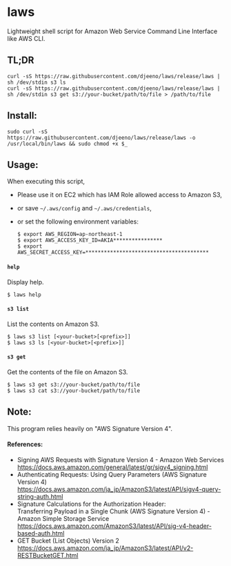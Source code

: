 
laws
====

Lightweight shell script for Amazon Web Service Command Line Interface like AWS CLI.


## TL;DR

    curl -sS https://raw.githubusercontent.com/djeeno/laws/release/laws | sh /dev/stdin s3 ls
    curl -sS https://raw.githubusercontent.com/djeeno/laws/release/laws | sh /dev/stdin s3 get s3://your-bucket/path/to/file > /path/to/file


## Install:

    sudo curl -sS https://raw.githubusercontent.com/djeeno/laws/release/laws -o /usr/local/bin/laws && sudo chmod +x $_


## Usage:

When executing this script,
  - Please use it on EC2 which has IAM Role allowed access to Amazon S3,
  - or save `~/.aws/config` and `~/.aws/credentials`,
  - or set the following environment variables:

    ```
    $ export AWS_REGION=ap-northeast-1
    $ export AWS_ACCESS_KEY_ID=AKIA****************
    $ export AWS_SECRET_ACCESS_KEY=****************************************
    ```


#### `help`
Display help.  

    $ laws help


#### `s3 list`
List the contents on Amazon S3.  

    $ laws s3 list [<your-bucket>[<prefix>]]
    $ laws s3 ls [<your-bucket>[<prefix>]]


#### `s3 get`
Get the contents of the file on Amazon S3.  

    $ laws s3 get s3://your-bucket/path/to/file
    $ laws s3 cat s3://your-bucket/path/to/file


## Note:
This program relies heavily on "AWS Signature Version 4".  

#### References:
  - Signing AWS Requests with Signature Version 4 - Amazon Web Services  
    https://docs.aws.amazon.com/general/latest/gr/sigv4_signing.html  
  - Authenticating Requests: Using Query Parameters (AWS Signature Version 4)
    https://docs.aws.amazon.com/ja_jp/AmazonS3/latest/API/sigv4-query-string-auth.html
  - Signature Calculations for the Authorization Header:  
    Transferring Payload in a Single Chunk (AWS Signature Version 4) - Amazon Simple Storage Service  
    https://docs.aws.amazon.com/AmazonS3/latest/API/sig-v4-header-based-auth.html  
  - GET Bucket (List Objects) Version 2  
    https://docs.aws.amazon.com/ja_jp/AmazonS3/latest/API/v2-RESTBucketGET.html  


